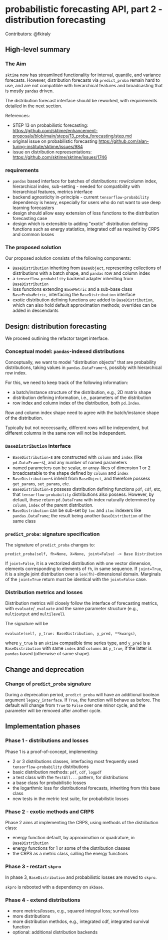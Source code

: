 # probabilistic forecasting API, part 2 - distribution forecasting

Contributors: @fkiraly

## High-level summary 

### The Aim

`sktime` now has streamlined functionality for interval, quantile, and variance forecasts. However, distribution forecasts via `predict_proba` remain hard to use, and are not compatible with hierarchical features and broadcasting that is mostly `pandas` driven.

The distribution forecast interface should be reworked, with requirements detailed in the next section.

References:

* STEP 13 on probabilistic forecasting: https://github.com/sktime/enhancement-proposals/blob/main/steps/13_proba_forecasting/step.md
* original issue on probabilistic forecasting https://github.com/alan-turing-institute/sktime/issues/984
* issue on distribution repreesentations: https://github.com/sktime/sktime/issues/1746


### requirements

* `pandas` based interface for batches of distributions: row/column index, hierarchical index, sub-setting - needed for compatibility with hierarchical features, metrics interface
* backend agnosticity in-principle - current `tensorflow-probability` dependency is heavy, especially for users who do not want to use deep learning forecasters
* design should allow easy extension of loss functions to the distribution forecasting case
* design which is extensible to adding "exotic" distribution defining functions such as energy statistics, integrated cdf as required by CRPS and common losses

### The proposed solution

Our proposed solution consists of the following components:

* `BaseDistribution` inheriting from `BaseObject`, representing collections of distributions with a batch shape, and `pandas` row and column index
* a `tensorflow-probability` backend adapter inheriting from `BaseDistribution`
* loss functions extending `BaseMetric` and a sub-base class `BaseProbaMetric`, interfacing the `BaseDistribution` interface
* exotic distribution defining functions are added to `BaseDistribution`, which can also hold default approximation methods; overrides can be added in descendants

## Design: distribution forecasting

We proceed outlining the refactor target interface.

### Conceptual model: `pandas`-indexed distributions

Conceptually, we want to model "distribution objects" that are probability distributions, taking values in `pandas.DataFrame`-s, possibly with hierarchical row index.

For this, we need to keep track of the following information:

* a batch/instance structure of the distribution, e.g., 2D matrix shape
* distribution defining information, i.e., parameters of the distribution
* row index and column index of the distribution, both `pd.Index`.

Row and column index shape need to agree with the batch/instance shape of the distribution.

Typically but not nececssarily, different rows will be independent, but different columns in the same row will not be independent.


### `BaseDistribution` interface

* `BaseDistribution`-s are constructed with `column` and `index` (like `pd.DataFrame`-s), and any number of named parameters
* named parameters can be scalar, or array-likes of dimension 1 or 2 broadcastable to the shape defined by `column` and `index`
* `BaseDistribution`-s inherit from `BaseObject`, and therefore possess `get_params`, `set_params`, etc.
* `BaseDistribution`-s possess distribution defining functions `pdf`, `cdf`, etc, that `tensorflow-probability` distributions also possess. However, by default, these return `pd.DataFrame` with index naturally determined by `column`, `index` of the parent distribution.
* `BaseDistribution` can be sub-set by `loc` and `iloc` indexers like `pandas.DataFrame`; the result being another `BaseDistribution` of the same class

### `predict_proba`: signature specification

The signature of `predict_proba` changes to:

`predict_proba(self, fh=None, X=None, joint=False) -> Base Distribution`

If `joint=False`, it is a vectorized distribution with one vector dimension, elements corresponding to elements of `fh`, in same sequence. If `joint=True`, it is a single joint distribution over a `len(fh)`-dimensional domain. Marginals of the `joint=True` return must be identical with the `joint=False` case.

### Distribution metrics and losses

Distribution metrics will closely follow the interface of forecasting metrics, with `evaluate`/`_evaluate` and the same parameter structure (e.g., `multioutput` and `multilevel`).

The signature will be

`evaluate(self, y_true: BaseDistribution, y_pred, **kwargs)`,

where `y_true` is an `sktime` compatible time series type, and `y_pred` is a `BaseDistribution` with same `index` and `columns` as `y_true`, if the latter is `pandas` based (otherwise of same shape).

## Change and deprecation

### Change of `predict_proba` signature

During a deprecation period, `predict_proba` will have an additional boolean argument `legacy_interface`. If `True`, the function will behave as before. The default will change from `True` to `False` over one minor cycle, and the parameter will be removed after another cycle.


## Implementation phases

### Phase 1 - distributions and losses

Phase 1 is a proof-of-concept, implementing:

* 2 or 3 distributions classes, interfacing most frequently used `tensorflow-probability` distributions
* basic distribution methods: `pdf`, `cdf`, `logpdf`
* a test class with the `TestAll...` pattern, for distributions
* a base class for probabilistic losses
* the logarthmic loss for distributional forecasts, inheriting from this base class
* new tests in the metric test suite, for probabilistic losses

### Phase 2 - exotic methods and CRPS

Phase 2 aims at implementing the CRPS, using methods of the distribution class:

* energy function default, by approximation or quadrature, in `BaseDistribution`
* energy functions for 1 or some of the distribution classes
* the CRPS as a metric class, calling the energy functions

### Phase 3 - restart `skpro`

In phase 3, `BaseDistribution` and probabilistic losses are moved to `skpro`.

`skpro` is rebooted with a dependency on `skbase`.

### Phase 4 - extend distributions

* more metrics/losses, e.g., squared integral loss; survival loss
* more distributions
* more distribution methdos, e.g., integrated cdf, integrated survival function
* optional: additional distribution backends
